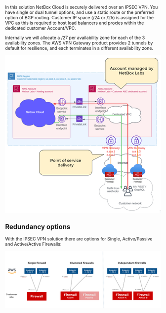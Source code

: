 In this solution NetBox Cloud is securely delivered over an IPSEC VPN. You have single or dual tunnel options, and use a static route or the preferred option of BGP routing. Customer IP space (/24 or /25) is assigned for the VPC as this is required to host load balancers and proxies within the dedicated customer Account/VPC.

Internally we will allocate a /27 per availability zone for each of the 3 availability zones. The AWS VPN Gateway product provides 2 tunnels by default for resilience, and each terminates in a different availability zone.

![IPSEC VPN](../images/cloud-connectivity/ipsec-vpn.png)

## Redundancy options
With the IPSEC VPN solution there are options for Single, Active/Passive and Active/Active Firewalls:

![IPSEC redundancy options](../images/cloud-connectivity/ipsec-redundancy-options.png)
